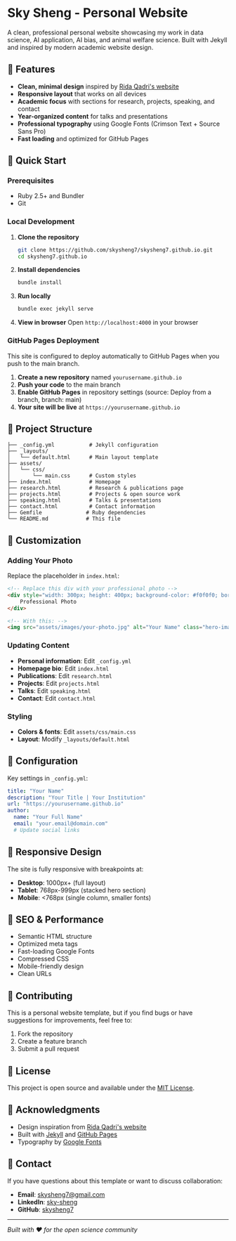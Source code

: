 # Sky Sheng - Personal Website

A clean, professional personal website showcasing my work in data science, AI application, AI bias, and animal welfare science. Built with Jekyll and inspired by modern academic website design.

## 🌟 Features

- **Clean, minimal design** inspired by [Rida Qadri's website](https://ridaqadri.net/)
- **Responsive layout** that works on all devices
- **Academic focus** with sections for research, projects, speaking, and contact
- **Year-organized content** for talks and presentations
- **Professional typography** using Google Fonts (Crimson Text + Source Sans Pro)
- **Fast loading** and optimized for GitHub Pages

## 🚀 Quick Start

### Prerequisites
- Ruby 2.5+ and Bundler
- Git

### Local Development

1. **Clone the repository**
   ```bash
   git clone https://github.com/skysheng7/skysheng7.github.io.git
   cd skysheng7.github.io
   ```

2. **Install dependencies**
   ```bash
   bundle install
   ```

3. **Run locally**
   ```bash
   bundle exec jekyll serve
   ```

4. **View in browser**
   Open `http://localhost:4000` in your browser

### GitHub Pages Deployment

This site is configured to deploy automatically to GitHub Pages when you push to the main branch.

1. **Create a new repository** named `yourusername.github.io`
2. **Push your code** to the main branch
3. **Enable GitHub Pages** in repository settings (source: Deploy from a branch, branch: main)
4. **Your site will be live** at `https://yourusername.github.io`

## 📁 Project Structure

```
├── _config.yml           # Jekyll configuration
├── _layouts/
│   └── default.html      # Main layout template
├── assets/
│   └── css/
│       └── main.css      # Custom styles
├── index.html            # Homepage
├── research.html         # Research & publications page
├── projects.html         # Projects & open source work
├── speaking.html         # Talks & presentations
├── contact.html          # Contact information
├── Gemfile              # Ruby dependencies
└── README.md            # This file
```

## 🎨 Customization

### Adding Your Photo
Replace the placeholder in `index.html`:
```html
<!-- Replace this div with your professional photo -->
<div style="width: 300px; height: 400px; background-color: #f0f0f0; border-radius: 4px; display: flex; align-items: center; justify-content: center; color: #888;">
    Professional Photo
</div>

<!-- With this: -->
<img src="assets/images/your-photo.jpg" alt="Your Name" class="hero-image">
```

### Updating Content
- **Personal information**: Edit `_config.yml`
- **Homepage bio**: Edit `index.html`
- **Publications**: Edit `research.html`
- **Projects**: Edit `projects.html`
- **Talks**: Edit `speaking.html`
- **Contact**: Edit `contact.html`

### Styling
- **Colors & fonts**: Edit `assets/css/main.css`
- **Layout**: Modify `_layouts/default.html`

## 🔧 Configuration

Key settings in `_config.yml`:
```yaml
title: "Your Name"
description: "Your Title | Your Institution"
url: "https://yourusername.github.io"
author:
  name: "Your Full Name"
  email: "your.email@domain.com"
  # Update social links
```

## 📱 Responsive Design

The site is fully responsive with breakpoints at:
- **Desktop**: 1000px+ (full layout)
- **Tablet**: 768px-999px (stacked hero section)
- **Mobile**: <768px (single column, smaller fonts)

## 🎯 SEO & Performance

- Semantic HTML structure
- Optimized meta tags
- Fast-loading Google Fonts
- Compressed CSS
- Mobile-friendly design
- Clean URLs

## 🤝 Contributing

This is a personal website template, but if you find bugs or have suggestions for improvements, feel free to:
1. Fork the repository
2. Create a feature branch
3. Submit a pull request

## 📄 License

This project is open source and available under the [MIT License](LICENSE).

## 🙏 Acknowledgments

- Design inspiration from [Rida Qadri's website](https://ridaqadri.net/)
- Built with [Jekyll](https://jekyllrb.com/) and [GitHub Pages](https://pages.github.com/)
- Typography by [Google Fonts](https://fonts.google.com/)

## 📧 Contact

If you have questions about this template or want to discuss collaboration:
- **Email**: skysheng7@gmail.com
- **LinkedIn**: [sky-sheng](https://www.linkedin.com/in/sky-sheng)
- **GitHub**: [skysheng7](https://github.com/skysheng7)

---

*Built with ❤️ for the open science community* 